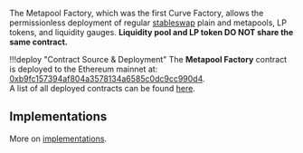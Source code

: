 The Metapool Factory, which was the first Curve Factory, allows the permissionless deployment of regular [stableswap](../../stableswap-exchange/stableswap/overview.md) plain and metapools, LP tokens, and liquidity gauges. **Liquidity pool and LP token DO NOT share the same contract.**


!!!deploy "Contract Source & Deployment"
    The **Metapool Factory** contract is deployed to the Ethereum mainnet at: [0xb9fc157394af804a3578134a6585c0dc9cc990d4](https://etherscan.io/address/0xb9fc157394af804a3578134a6585c0dc9cc990d4#code).  
    A list of all deployed contracts can be found [here](../../references/deployed-contracts.md#pool-factory).


## **Implementations**

More on [implementations](./implementations.md).